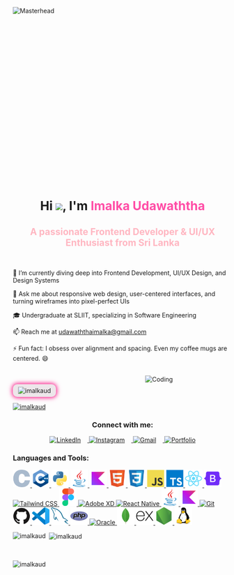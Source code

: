 <img 
        src="https://user-images.githubusercontent.com/62280849/128852791-6fb73a65-29a6-4c5e-84c5-e8372ac2bd77.gif" 
        alt="Masterhead" 
        width="10000" 
        height="400"
        style="display: block; margin: 0 auto;">
<h1 align="center">
  Hi <img src="https://emojis.slackmojis.com/emojis/images/1577305505/7373/hand_wave.gif?1577305505" width="30" />, I'm 
  <span style="color:#ff4da6;">Imalka Udawaththa</span>
</h1>
<h2 align="center" style="color: #ffb6c1 !important;">A passionate Frontend Developer & UI/UX Enthusiast from Sri Lanka</h2>
</br>

🎨 I’m currently diving deep into Frontend Development, UI/UX Design, and Design Systems

💬 Ask me about responsive web design, user-centered interfaces, and turning wireframes into pixel-perfect UIs

🎓 Undergraduate at SLIIT, specializing in Software Engineering

📫 Reach me at udawaththaimalka@gmail.com

⚡ Fun fact: I obsess over alignment and spacing. Even my coffee mugs are centered. 😄


</br>
<img align="right" alt="Coding" width ="200" src="https://cdn.dribbble.com/users/330915/screenshots/3587000/media/cf9c914d04e017ab821bab2ee0bb87cb.gif">

<p align="left" style="margin-top: 20px;">
  <img 
    src="https://komarev.com/ghpvc/?username=imalkaud&label=Profile%20views&color=ff66b2&style=flat-square" 
    alt="imalkaud"  
    style="
      background-color: #ede6ea; 
      padding: 6px 12px; 
      border-radius: 10px; 
      box-shadow: 0 0 10px #ff66b2cc;
      max-width: 180px;
      filter: drop-shadow(0 0 4px #f71184);
    "
  /> 
</p>

<p align="left"> <a href="https://github.com/ryo-ma/github-profile-trophy"><img src="https://github-profile-trophy.vercel.app/?username=imalkaud" alt="imalkaud" /></a> </p>


<h3 align="center">Connect with me:</h3>
<p align="center">
  <!-- LinkedIn -->
  <a href="https://www.linkedin.com/in/imalka-udawaththa-35b8762a8" target="_blank" title="LinkedIn">
    <img src="https://cdn.jsdelivr.net/gh/devicons/devicon/icons/linkedin/linkedin-original.svg" alt="LinkedIn" width="35" height="35" style="margin-right:15px;" />
  </a>

  <!-- Instagram -->
  <a href="https://www.instagram.com/imalkawii.ud" target="_blank" title="Instagram">
    <img src="https://upload.wikimedia.org/wikipedia/commons/a/a5/Instagram_icon.png" alt="Instagram" width="35" height="35" style="margin-right:15px;" />
  </a>

  <!-- Gmail -->
  <a href="mailto:udawaththaimalka@gmail.com" target="_blank" title="Gmail">
    <img src="https://upload.wikimedia.org/wikipedia/commons/4/4e/Gmail_Icon.png" alt="Gmail" width="35" height="35" style="margin-right:15px;" />
  </a>

  <!-- Portfolio -->
  <a href="https://tubular-semifreddo-b426f2.netlify.app/" target="_blank" title="Portfolio">
    <img src="https://img.icons8.com/ios-filled/50/ffffff/domain.png" alt="Portfolio" width="35" height="35" />
  </a>
</p>

</p>
<h3 align="left">Languages and Tools:</h3>
<p align="left">

  <!-- 🌐 Frontend Development -->
  <a href="https://en.wikipedia.org/wiki/C_(programming_language)" target="_blank" rel="noreferrer">
  <img src="https://raw.githubusercontent.com/devicons/devicon/master/icons/c/c-original.svg" alt="C" width="40" height="40"/>
</a>
<a href="https://isocpp.org/" target="_blank" rel="noreferrer">
  <img src="https://raw.githubusercontent.com/devicons/devicon/master/icons/cplusplus/cplusplus-original.svg" alt="C++" width="40" height="40"/>
</a>
<a href="https://www.python.org/" target="_blank" rel="noreferrer">
  <img src="https://raw.githubusercontent.com/devicons/devicon/master/icons/python/python-original.svg" alt="Python" width="40" height="40"/>
</a>
<a href="https://www.java.com/" target="_blank" rel="noreferrer">
  <img src="https://raw.githubusercontent.com/devicons/devicon/master/icons/java/java-original.svg" alt="Java" width="40" height="40"/>
</a>
<a href="https://kotlinlang.org/" target="_blank" rel="noreferrer">
  <img src="https://raw.githubusercontent.com/devicons/devicon/master/icons/kotlin/kotlin-original.svg" alt="Kotlin" width="40" height="40"/>
</a>
  <a href="https://developer.mozilla.org/en-US/docs/Web/HTML" target="_blank" rel="noreferrer">
    <img src="https://raw.githubusercontent.com/devicons/devicon/master/icons/html5/html5-original.svg" alt="HTML" width="40" height="40"/>
  </a>
  <a href="https://developer.mozilla.org/en-US/docs/Web/CSS" target="_blank" rel="noreferrer">
    <img src="https://raw.githubusercontent.com/devicons/devicon/master/icons/css3/css3-original.svg" alt="CSS" width="40" height="40"/>
  </a>
  <a href="https://developer.mozilla.org/en-US/docs/Web/JavaScript" target="_blank" rel="noreferrer">
    <img src="https://raw.githubusercontent.com/devicons/devicon/master/icons/javascript/javascript-original.svg" alt="JavaScript" width="40" height="40"/>
  </a>
  <a href="https://www.typescriptlang.org/" target="_blank" rel="noreferrer">
    <img src="https://raw.githubusercontent.com/devicons/devicon/master/icons/typescript/typescript-original.svg" alt="TypeScript" width="40" height="40"/>
  </a>
  <a href="https://reactjs.org/" target="_blank" rel="noreferrer">
    <img src="https://raw.githubusercontent.com/devicons/devicon/master/icons/react/react-original.svg" alt="React" width="40" height="40"/>
  </a>
  <a href="https://getbootstrap.com/" target="_blank" rel="noreferrer">
    <img src="https://raw.githubusercontent.com/devicons/devicon/master/icons/bootstrap/bootstrap-plain.svg" alt="Bootstrap" width="40" height="40"/>
  </a>
  <a href="https://tailwindcss.com/" target="_blank" rel="noreferrer">
    <img src="https://www.vectorlogo.zone/logos/tailwindcss/tailwindcss-icon.svg" alt="Tailwind CSS" width="40" height="40"/>
  </a>

  <!-- 🎨 UI/UX Design Tools -->
  <a href="https://www.figma.com/" target="_blank" rel="noreferrer">
    <img src="https://raw.githubusercontent.com/devicons/devicon/master/icons/figma/figma-original.svg" alt="Figma" width="40" height="40"/>
  </a>
  <a href="https://www.adobe.com/products/xd.html" target="_blank" rel="noreferrer">
    <img src="https://upload.wikimedia.org/wikipedia/commons/c/c2/Adobe_XD_CC_icon.svg" alt="Adobe XD" width="40" height="40"/>
  </a>

  <!-- 📱 Mobile Development -->
  <a href="https://reactnative.dev/" target="_blank" rel="noreferrer">
    <img src="https://reactnative.dev/img/header_logo.svg" alt="React Native" width="40" height="40"/>
  </a>
  <a href="https://www.java.com/" target="_blank" rel="noreferrer">
    <img src="https://raw.githubusercontent.com/devicons/devicon/master/icons/java/java-original.svg" alt="Java" width="40" height="40"/>
  </a>
  <a href="https://kotlinlang.org/" target="_blank" rel="noreferrer">
    <img src="https://raw.githubusercontent.com/devicons/devicon/master/icons/kotlin/kotlin-original.svg" alt="Kotlin" width="40" height="40"/>
  </a>

  <!-- ⚙️ Dev Tools & Platforms -->
  <a href="https://git-scm.com/" target="_blank" rel="noreferrer">
    <img src="https://www.vectorlogo.zone/logos/git-scm/git-scm-icon.svg" alt="Git" width="40" height="40"/>
  </a>
  <a href="https://github.com/" target="_blank" rel="noreferrer">
    <img src="https://raw.githubusercontent.com/devicons/devicon/master/icons/github/github-original.svg" alt="GitHub" width="40" height="40"/>
  </a>
  <a href="https://code.visualstudio.com/" target="_blank" rel="noreferrer">
    <img src="https://raw.githubusercontent.com/devicons/devicon/master/icons/vscode/vscode-original.svg" alt="VS Code" width="40" height="40"/>
  </a>

  <!-- 🧠 Backend / Databases -->
  <a href="https://www.mysql.com/" target="_blank" rel="noreferrer">
    <img src="https://raw.githubusercontent.com/devicons/devicon/master/icons/mysql/mysql-original.svg" alt="MySQL" width="40" height="40"/>
  </a>
  <a href="https://www.php.net/" target="_blank" rel="noreferrer">
    <img src="https://raw.githubusercontent.com/devicons/devicon/master/icons/php/php-original.svg" alt="PHP" width="40" height="40"/>
  </a>
  <a href="https://www.oracle.com/database/" target="_blank" rel="noreferrer">
    <img src="https://www.vectorlogo.zone/logos/oracle/oracle-icon.svg" alt="Oracle" width="40" height="40"/>
  </a>

  <!-- 🔥 MERN Stack -->
  <a href="https://www.mongodb.com/" target="_blank" rel="noreferrer">
    <img src="https://raw.githubusercontent.com/devicons/devicon/master/icons/mongodb/mongodb-original.svg" alt="MongoDB" width="40" height="40"/>
  </a>
  <a href="https://expressjs.com/" target="_blank" rel="noreferrer">
    <img src="https://raw.githubusercontent.com/devicons/devicon/master/icons/express/express-original.svg" alt="Express.js" width="40" height="40"/>
  </a>
  <a href="https://nodejs.org/" target="_blank" rel="noreferrer">
    <img src="https://raw.githubusercontent.com/devicons/devicon/master/icons/nodejs/nodejs-original.svg" alt="Node.js" width="40" height="40"/>
  </a>

  <!-- 🐧 Operating Systems -->
  <a href="https://www.linux.org/" target="_blank" rel="noreferrer">
    <img src="https://raw.githubusercontent.com/devicons/devicon/master/icons/linux/linux-original.svg" alt="Linux" width="40" height="40"/>
  </a>
</p>

<p>
  <img align="left" 
       src="https://github-readme-stats.vercel.app/api/top-langs?username=imalkaud&show_icons=true&locale=en&layout=compact&theme=dark&hide_border=true&bg_color=0d1117&title_color=ff4da6&text_color=c9d1d9&icon_color=ff66b2" 
       alt="imalkaud" />
</p>

<p>&nbsp;
  <img align="center" 
       src="https://github-readme-stats.vercel.app/api?username=imalkaud&show_icons=true&locale=en&theme=dark&hide_border=true&bg_color=0d1117&title_color=ff4da6&text_color=c9d1d9&icon_color=ff66b2" 
       alt="imalkaud" />
</p>

<br/>

<img align="center" 
     src="https://github-readme-streak-stats.herokuapp.com/?user=imalkaud&theme=dark&ring=ff4da6&fire=ff66b2&currStreakNum=ff66b2&sideNums=ff66b2&background=0d1117" 
     alt="imalkaud" />



